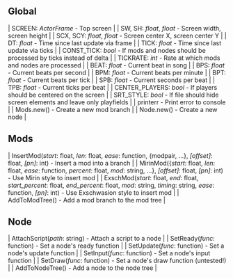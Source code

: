 ## Global

| SCREEN: *ActorFrame* - Top screen |
| SW, SH: *float*, *float* - Screen width, screen height |
| SCX, SCY: *float*, *float* - Screen center X, screen center Y |
| DT: *float* - Time since last update via frame |
| TICK: *float* - Time since last update via ticks |
| CONST_TICK: *bool* - If mods and nodes should be processed by ticks instead of delta |
| TICKRATE: *int* - Rate at which mods and nodes are processed |
| BEAT: *float* - Current beat in song |
| BPS: *float* - Current beats per second |
| BPM: *float* - Current beats per minute |
| BPT: *float* - Current beats per tick |
| SPB: *float* - Current seconds per beat |
| TPB: *float* - Current ticks per beat |
| CENTER_PLAYERS: *bool* - If players should be centered on the screen |
| SRT_STYLE: *bool* - If file should hide screen elements and leave only playfields |
| printerr - Print error to console |
| Mods.new() - Create a new mod branch |
| Node.new() - Create a new node |



## Mods

| InsertMod(*start*: float, *len*: float, *ease*: function, \{modpair, ...\}, *\[offset\]*: float, *\[pn\]*: int) - Insert a mod into a branch |
| MirinMod(\{*start*: float, *len*: float, *ease*: function, *percent*: float, *mod*: string, ...\}, *\[offset\]*: float, *\[pn\]*: int) - Use Mirin style to insert mod |
| ExschMod(*start*: float, *end*: float, *start_percent*: float, *end_percent*: float, *mod*: string, *timing*: string, *ease*: function, *\[pn\]*: int) - Use Exschwasion style to insert mod |
| AddToModTree() - Add a mod branch to the mod tree |

## Node

| AttachScript(*path*: string) - Attach a script to a node |
| SetReady(*func*: function) - Set a node's ready function |
| SetUpdate(*func*: function) - Set a node's update function |
| SetInput(*func*: function) - Set a node's input function |
| SetDraw(*func*: function) - Set a node's draw function (untested!) |
| AddToNodeTree() - Add a node to the node tree |


